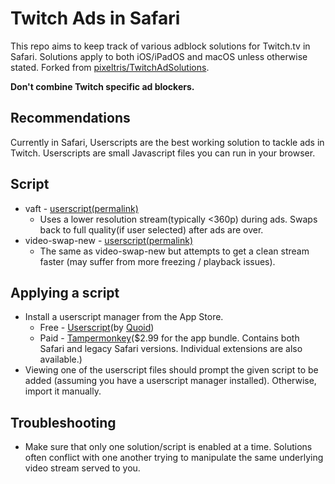 # Twitch Ads in Safari
This repo aims to keep track of various adblock solutions for Twitch.tv in Safari. Solutions apply to both iOS/iPadOS and macOS unless otherwise stated. Forked from [pixeltris/TwitchAdSolutions](https://github.com/pixeltris/TwitchAdSolutions).

**Don't combine Twitch specific ad blockers.**
## Recommendations
Currently in Safari, Userscripts are the best working solution to tackle ads in Twitch. Userscripts are small Javascript files you can run in your browser.

## Script
- vaft - [userscript(permalink)](https://raw.githubusercontent.com/stevenya97/TwitchAdsSafari/8fd54137db9b228319af4c5259a0b660bf9b27f9/vaft.user.js)
  - Uses a lower resolution stream(typically <360p) during ads. Swaps back to full quality(if user selected) after ads are over.
- video-swap-new - [userscript(permalink)](https://raw.githubusercontent.com/stevenya97/TwitchAdsSafari/0e01efe06415a56c827049a4d45bdf9895fb1251/video-swap-new.user.js)
  - The same as video-swap-new but attempts to get a clean stream faster (may suffer from more freezing / playback issues).

## Applying a script
- Install a userscript manager from the App Store.
  - Free - [Userscript](https://apps.apple.com/us/app/userscripts/id1463298887)(by [Quoid](https://github.com/quoid/userscripts))
  - Paid - [Tampermonkey](https://apps.apple.com/us/app-bundle/tampermonkey-bundle/id1780757125?mt=12)($2.99 for the app bundle. Contains both Safari and legacy Safari versions. Individual extensions are also available.)
- Viewing one of the userscript files should prompt the given script to be added (assuming you have a userscript manager installed). Otherwise, import it manually.

## Troubleshooting
- Make sure that only one solution/script is enabled at a time. Solutions often conflict with one another trying to manipulate the same underlying video stream served to you.
